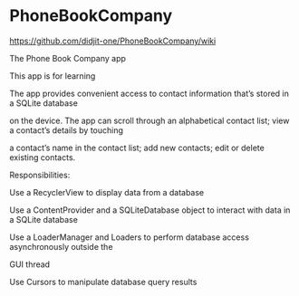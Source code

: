 # PhoneBookCompany 
https://github.com/didjit-one/PhoneBookCompany/wiki

The Phone Book Company app

This app is for learning

The app provides convenient access to contact information that’s stored in a SQLite database

on the device. The app can scroll through an alphabetical contact list; view a contact’s details by touching 

a contact’s name in the contact list; add new contacts; edit or delete existing contacts.

Responsibilities:

  Use a RecyclerView to display data from a database

  Use a ContentProvider and a SQLiteDatabase object to interact with data in a SQLite database

  Use a LoaderManager and Loaders to perform database access asynchronously outside the

GUI thread

  Use Cursors to manipulate database query results


